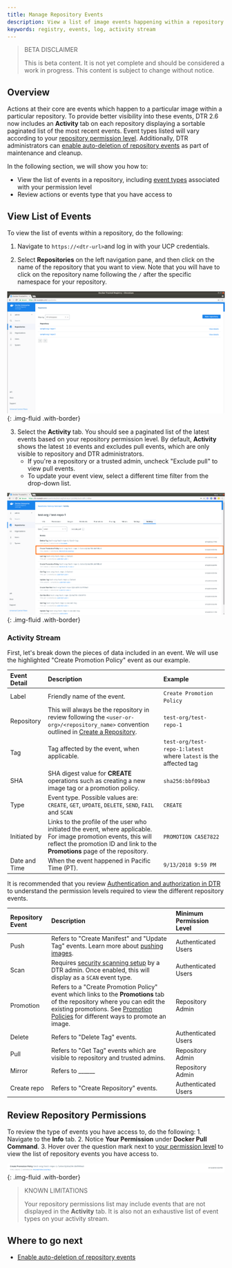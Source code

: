 ```yaml
---
title: Manage Repository Events
description: View a list of image events happening within a repository.
keywords: registry, events, log, activity stream
---
```


> BETA DISCLAIMER
>
> This is beta content. It is not yet complete and should be considered a work in progress. This content is subject to change without notice.

## Overview 

Actions at their core are events which happen to a particular image within a particular repository. To provide better visibility into these events, DTR 2.6 now includes an **Activity** tab on each repository displaying a sortable paginated list of the most recent events. Event types listed will vary according to your [repository permission level](../admin/manage-users/permission-levels/). Additionally, DTR administrators can [enable auto-deletion of repository events](../admin/configure/auto-delete-repo-events/) as part of maintenance and cleanup.
  
In the following section, we will show you how to:

* View the list of events in a repository, including <a href="#event-types">event types</a> associated with your permission level
* Review actions or events type that you have access to

## View List of Events

To view the list of events within a repository, do the following:
1. Navigate to `https://<dtr-url>`and log in with your UCP credentials. 

2. Select **Repositories** on the left navigation pane, and then click on the name of the repository that you want to view. Note that you will have to click on the repository name following the `/` after the specific namespace for your repository.

![](../images/tag-pruning-0.png){: .img-fluid .with-border}
	
3. Select the **Activity** tab. You should see a paginated list of the latest events based on your repository permission level. By default, **Activity** shows the latest `10` events and excludes pull events, which are only visible to repository and DTR administrators. 
   * If you're a repository or a trusted admin, uncheck "Exclude pull" to view pull events. 
   * To update your event view, select a different time filter from the drop-down list.  

![](../images/manage-repo-events-0.png){: .img-fluid .with-border}

### Activity Stream
 
First, let's break down the pieces of data included in an event. We will use the highlighted "Create Promotion Policy" event as our example.

| Event Detail          | Description                                        | Example |
|:----------------|:-------------------------------------------------|:--------|
| Label        |  Friendly name of the event. | `Create Promotion Policy`
| Repository  | This will always be the repository in review following the `<user-or-org>/<repository_name>` convention outlined in [Create a Repository](../user/manage-images/#create-a-repository). | `test-org/test-repo-1` |
| Tag        | Tag affected by the event, when applicable. | `test-org/test-repo-1:latest` where `latest` is the affected tag| 
| SHA | SHA digest value for **CREATE** operations such as creating a new image tag or a promotion policy. | `sha256:bbf09ba3` |
| Type | Event type. Possible values are: `CREATE`, `GET`, `UPDATE`, `DELETE`, `SEND`, `FAIL` and `SCAN` | `CREATE` |
| Initiated by | Links to the profile of the user who initiated the event, where applicable. For image promotion events, this will reflect the promotion ID and link to the **Promotions** page of the repository. | `PROMOTION CA5E7822` |
| Date and Time | When the event happened in Pacific Time (PT). | `9/13/2018 9:59 PM` |  


It is recommended that you review [Authentication and authorization in DTR](../admin/manage-users/) to understand the permission levels required to view the different repository events. 

| Repository Event          | Description                                        | Minimum Permission Level        |
|:----------------|:---------------------------------------------------| :----------------|
| Push        |  Refers to "Create Manifest" and "Update Tag" events. Learn more about [pushing images](../user/manage-images/pull-and-push-images/#push-the-image). | Authenticated Users |
| Scan        | Requires [security scanning setup](../admin/configure/set-up-vulnerability-scans/) by a DTR admin. Once enabled, this will display as a `SCAN` event type.  | Authenticated Users |
| Promotion        |  Refers to a "Create Promotion Policy" event which links to the **Promotions** tab of the repository where you can edit the existing promotions. See [Promotion Policies](../user/promotion-policies/) for different ways to promote an image. | Repository Admin |
| Delete        |  Refers to "Delete Tag" events. | Authenticated Users |
| Pull        | Refers to "Get Tag" events which are visible to repository and trusted admins. | Repository Admin |
| Mirror        |Refers to ______  | Repository Admin |
| Create repo        | Refers to "Create Repository" events.  | Authenticated Users |

## Review Repository Permissions

To review the type of events you have access to, do the following:
	1. Navigate to the **Info** tab. 
	2. Notice **Your Permission** under **Docker Pull Command**. 
	3. Hover over the question mark next to [your permission level](../admin/manage-users/permission-levels/) to view the list of repository events you have access to.
	   
![](../images/manage-repo-events-1.png){: .img-fluid .with-border}

> KNOWN LIMITATIONS
>
> Your repository permissions list may include events that are not displayed in the **Activity** tab. It is also not an exhaustive list of event types on your activity stream.

## Where to go next

- [Enable auto-deletion of repository events](../admin/auto-delete-repo-events.md)
